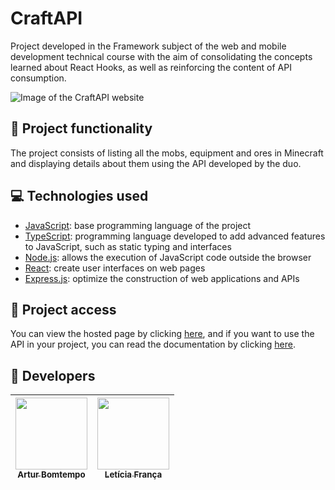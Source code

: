 # CraftAPI

Project developed in the Framework subject of the web and mobile development technical course with the aim of consolidating the concepts learned about React Hooks, as well as reinforcing the content of API consumption.

<img src="https://github.com/GF-Codes/CraftAPI/assets/96635074/5f719452-5548-479b-ad72-cbe10e404e20" alt="Image of the CraftAPI website">

## 🔨 Project functionality

The project consists of listing all the mobs, equipment and ores in Minecraft and displaying details about them using the API developed by the duo.

## 💻 Technologies used

-   [JavaScript](https://developer.mozilla.org/pt-BR/docs/Web/JavaScript): base programming language of the project
-   [TypeScript](https://www.typescriptlang.org/pt/docs/): programming language developed to add advanced features to JavaScript, such as static typing and interfaces
-   [Node.js](https://nodejs.org/pt-br/docs): allows the execution of JavaScript code outside the browser
-   [React](https://pt-br.react.dev/blog/2023/03/16/introducing-react-dev): create user interfaces on web pages
-   [Express.js](https://expressjs.com/pt-br/): optimize the construction of web applications and APIs

## 📁 Project access

You can view the hosted page by clicking [here](https://craft-api.vercel.app/), and if you want to use the API in your project, you can read the documentation by clicking [here](https://server-craft-api.vercel.app/).

## 👥 Developers

| [<img loading="lazy" src="https://avatars.githubusercontent.com/u/96635074?v=4" width=115><br><sub>Artur Bomtempo</sub>](https://github.com/ArturColen) | [<img loading="lazy" src="https://avatars.githubusercontent.com/u/99284224?v=4" width=115><br><sub>Letícia França</sub>](https://github.com/LeticiaSFranca) |
| :-----------------------------------------------------------------------------------------------------------------------------------------------------: | :---------------------------------------------------------------------------------------------------------------------------------------------------------: |
